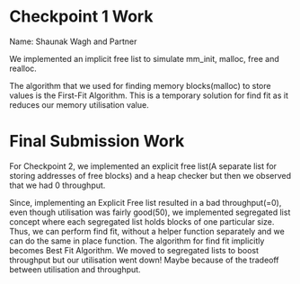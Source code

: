 # Checkpoint 1 Work

Name: Shaunak Wagh and Partner

We implemented an implicit free list to simulate mm_init, malloc, free and realloc.

The algorithm that we used for finding memory blocks(malloc) to store values is the First-Fit Algorithm. This is a temporary solution for find fit as it reduces our memory utilisation value.

# Final Submission Work

For Checkpoint 2, we implemented an explicit free list(A separate list for storing addresses of free blocks) and a heap checker but then we observed that we had 0 throughput.
 
 Since, implementing an Explicit Free list resulted in a bad throughput(=0), even though utilisation was fairly good(50), we implemented segregated list concept where each segregated list holds blocks of one particular size. Thus, we can perform find fit, without a helper function separately and we can do the same in place function. The algorithm for find fit implicitly becomes Best Fit Algorithm. We moved to segregated lists to boost throughput but our utilisation went down! Maybe because of the tradeoff between utilisation and throughput.

